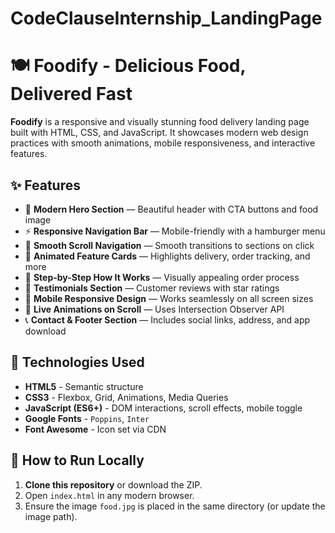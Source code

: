 # CodeClauseInternship_LandingPage
# 🍽️ Foodify - Delicious Food, Delivered Fast

**Foodify** is a responsive and visually stunning food delivery landing page built with HTML, CSS, and JavaScript. It showcases modern web design practices with smooth animations, mobile responsiveness, and interactive features.


## ✨ Features

- 🍕 **Modern Hero Section** — Beautiful header with CTA buttons and food image
- ⚡ **Responsive Navigation Bar** — Mobile-friendly with a hamburger menu
- 🧾 **Smooth Scroll Navigation** — Smooth transitions to sections on click
- 🚀 **Animated Feature Cards** — Highlights delivery, order tracking, and more
- 🧩 **Step-by-Step How It Works** — Visually appealing order process
- 🌟 **Testimonials Section** — Customer reviews with star ratings
- 📱 **Mobile Responsive Design** — Works seamlessly on all screen sizes
- 🧭 **Live Animations on Scroll** — Uses Intersection Observer API
- 📞 **Contact & Footer Section** — Includes social links, address, and app download

## 🔧 Technologies Used

- **HTML5** - Semantic structure  
- **CSS3** - Flexbox, Grid, Animations, Media Queries  
- **JavaScript (ES6+)** - DOM interactions, scroll effects, mobile toggle  
- **Google Fonts** - `Poppins`, `Inter`  
- **Font Awesome** - Icon set via CDN 

## 🚀 How to Run Locally

1. **Clone this repository** or download the ZIP.
2. Open `index.html` in any modern browser.
3. Ensure the image `food.jpg` is placed in the same directory (or update the image path).



